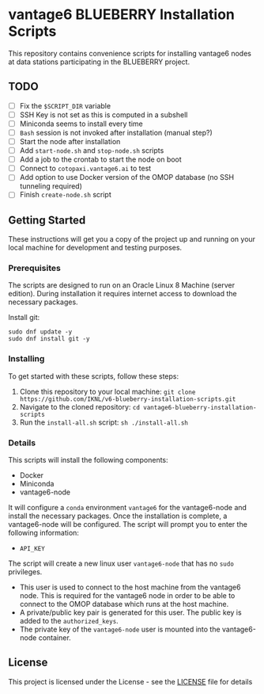# vantage6 BLUEBERRY Installation Scripts

This repository contains convenience scripts for installing vantage6 nodes at data stations participating in the BLUEBERRY project.

## TODO

- [ ] Fix the `$SCRIPT_DIR` variable
- [ ] SSH Key is not set as this is computed in a subshell
- [ ] Miniconda seems to install every time
- [ ] `Bash` session is not invoked after installation (manual step?)
- [ ] Start the node after installation
- [ ] Add `start-node.sh` and `stop-node.sh` scripts
- [ ] Add a job to the crontab to start the node on boot
- [ ] Connect to `cotopaxi.vantage6.ai` to test
- [ ] Add option to use Docker version of the OMOP database (no SSH tunneling required)
- [ ] Finish `create-node.sh` script

## Getting Started

These instructions will get you a copy of the project up and running on your local machine for development and testing purposes.

### Prerequisites

The scripts are designed to run on an Oracle Linux 8 Machine (server edition). During installation it requires internet access to download the necessary packages.

Install git:
```
sudo dnf update -y
sudo dnf install git -y
```

### Installing

To get started with these scripts, follow these steps:

1. Clone this repository to your local machine: `git clone https://github.com/IKNL/v6-blueberry-installation-scripts.git`
3. Navigate to the cloned repository: `cd vantage6-blueberry-installation-scripts`
4. Run the `install-all.sh` script: `sh ./install-all.sh`

### Details
This scripts will install the following components:

- Docker
- Miniconda
- vantage6-node

It will configure a `conda` environment `vantage6` for the vantage6-node and install the necessary packages. Once the installation is complete, a vantage6-node will be configured. The script will prompt you to enter the following information:

- `API_KEY`

The script will create a new linux user `vantage6-node` that has no `sudo` privileges.

* This user is used to connect to the host machine from the vantage6 node. This is required for the vantage6 node in order to be able to connect to the OMOP database which runs at the host machine.
* A private/public key pair is generated for this user. The public key is added to the `authorized_keys`.
* The private key of the `vantage6-node` user is mounted into the vantage6-node container.

## License

This project is licensed under the License - see the [LICENSE](LICENSE) file for details
